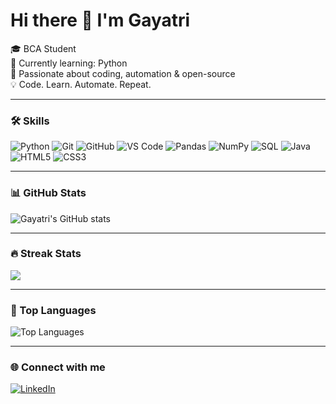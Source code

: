# Hi there 👋 I'm Gayatri

🎓 BCA Student  
🌱 Currently learning: Python  
🚀 Passionate about coding, automation & open-source  
💡 Code. Learn. Automate. Repeat.

---

### 🛠️ Skills

![Python](https://img.shields.io/badge/Python-3776AB?style=for-the-badge&logo=python&logoColor=white)
![Git](https://img.shields.io/badge/Git-F05032?style=for-the-badge&logo=git&logoColor=white)
![GitHub](https://img.shields.io/badge/GitHub-181717?style=for-the-badge&logo=github&logoColor=white)
![VS Code](https://img.shields.io/badge/VS%20Code-0078d7?style=for-the-badge&logo=visual-studio-code&logoColor=white)
![Pandas](https://img.shields.io/badge/Pandas-130654?style=for-the-badge&logo=pandas&logoColor=white)
![NumPy](https://img.shields.io/badge/NumPy-013243?style=for-the-badge&logo=numpy&logoColor=white)
![SQL](https://img.shields.io/badge/SQL-4479A1?style=for-the-badge&logo=sql&logoColor=white)
![Java](https://img.shields.io/badge/Java-ED8B00?style=for-the-badge&logo=java&logoColor=white)
![HTML5](https://img.shields.io/badge/HTML5-E34F26?style=for-the-badge&logo=html5&logoColor=white)
![CSS3](https://img.shields.io/badge/CSS3-1572B6?style=for-the-badge&logo=css3&logoColor=white)


---

### 📊 GitHub Stats

![Gayatri's GitHub stats](https://github-readme-stats.vercel.app/api?username=gayatrijhaxreal&show_icons=true&theme=radical)

---

### 🔥 Streak Stats
![](https://nirzak-streak-stats.vercel.app/?user=shifa-23&theme=vision-friendly-dark&hide_border=true)<br/>


---

### 📌 Top Languages

![Top Languages](https://github-readme-stats.vercel.app/api/top-langs/?username=gayatrijhaxreal&layout=compact&theme=radical)

---

### 🌐 Connect with me

[![LinkedIn](https://img.shields.io/badge/LinkedIn-0077B5?style=for-the-badge&logo=linkedin&logoColor=white)](https://www.linkedin.com/in/gayatri-jha-5aa7a4333)
